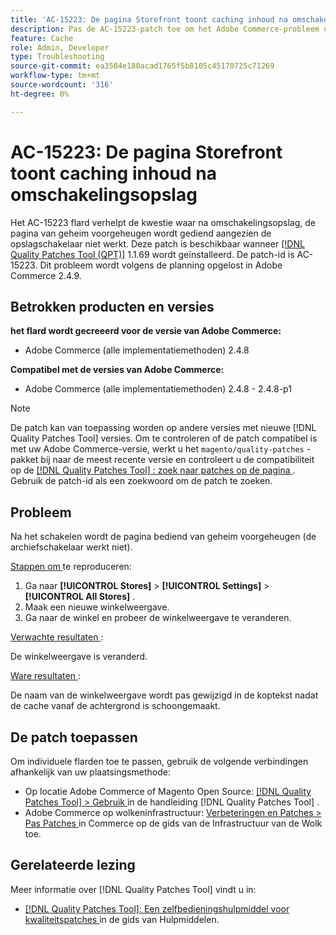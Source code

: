 ```yaml
---
title: 'AC-15223: De pagina Storefront toont caching inhoud na omschakelingsopslag'
description: Pas de AC-15223-patch toe om het Adobe Commerce-probleem op te lossen, waarbij de pagina na het schakelen wordt opgeslagen vanuit het cachegeheugen en de winkel niet wordt geschakeld zoals verwacht.
feature: Cache
role: Admin, Developer
type: Troubleshooting
source-git-commit: ea3584e180acad1765f5b8105c45170725c71269
workflow-type: tm+mt
source-wordcount: '316'
ht-degree: 0%

---
```



# AC-15223: De pagina Storefront toont caching inhoud na omschakelingsopslag

Het AC-15223 flard verhelpt de kwestie waar na omschakelingsopslag, de pagina van geheim voorgeheugen wordt gediend aangezien de opslagschakelaar niet werkt. Deze patch is beschikbaar wanneer [[!DNL Quality Patches Tool (QPT)]](/help/tools/quality-patches-tool/quality-patches-tool-to-self-serve-quality-patches.md) 1.1.69 wordt geïnstalleerd. De patch-id is AC-15223. Dit probleem wordt volgens de planning opgelost in Adobe Commerce 2.4.9.

## Betrokken producten en versies

**het flard wordt gecreeerd voor de versie van Adobe Commerce:**

* Adobe Commerce (alle implementatiemethoden) 2.4.8

**Compatibel met de versies van Adobe Commerce:**

* Adobe Commerce (alle implementatiemethoden) 2.4.8 - 2.4.8-p1

>[!NOTE]
>
>De patch kan van toepassing worden op andere versies met nieuwe [!DNL Quality Patches Tool] versies. Om te controleren of de patch compatibel is met uw Adobe Commerce-versie, werkt u het `magento/quality-patches` -pakket bij naar de meest recente versie en controleert u de compatibiliteit op de [[!DNL Quality Patches Tool] : zoek naar patches op de pagina ](https://experienceleague.adobe.com/tools/commerce-quality-patches/index.html?lang=nl-NL) . Gebruik de patch-id als een zoekwoord om de patch te zoeken.

## Probleem

Na het schakelen wordt de pagina bediend van geheim voorgeheugen (de archiefschakelaar werkt niet).

<u> Stappen om </u> te reproduceren:

1. Ga naar **[!UICONTROL Stores]** > **[!UICONTROL Settings]** > **[!UICONTROL All Stores]** .
2. Maak een nieuwe winkelweergave.
3. Ga naar de winkel en probeer de winkelweergave te veranderen.

<u> Verwachte resultaten </u>:

De winkelweergave is veranderd.

<u> Ware resultaten </u>:

De naam van de winkelweergave wordt pas gewijzigd in de koptekst nadat de cache vanaf de achtergrond is schoongemaakt.

## De patch toepassen

Om individuele flarden toe te passen, gebruik de volgende verbindingen afhankelijk van uw plaatsingsmethode:

* Op locatie Adobe Commerce of Magento Open Source: [[!DNL Quality Patches Tool] > Gebruik ](/help/tools/quality-patches-tool/usage.md) in de handleiding [!DNL Quality Patches Tool] .
* Adobe Commerce op wolkeninfrastructuur: [ Verbeteringen en Patches > Pas Patches ](https://experienceleague.adobe.com/docs/commerce-cloud-service/user-guide/develop/upgrade/apply-patches.html?lang=nl-NL) in Commerce op de gids van de Infrastructuur van de Wolk toe.

## Gerelateerde lezing

Meer informatie over [!DNL Quality Patches Tool] vindt u in:

* [[!DNL Quality Patches Tool]: Een zelfbedieningshulpmiddel voor kwaliteitspatches ](/help/tools/quality-patches-tool/quality-patches-tool-to-self-serve-quality-patches.md) in de gids van Hulpmiddelen.
